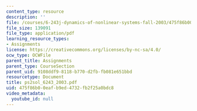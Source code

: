 ```yaml
---
content_type: resource
description: ''
file: /courses/6-243j-dynamics-of-nonlinear-systems-fall-2003/475f86b00eafb9ed4732fb2f25a0bdc8_ps2sol_6243_2003.pdf
file_size: 139091
file_type: application/pdf
learning_resource_types:
- Assignments
license: https://creativecommons.org/licenses/by-nc-sa/4.0/
ocw_type: OCWFile
parent_title: Assignments
parent_type: CourseSection
parent_uid: 9108ddf9-8118-b770-d2fb-fb081e651bbd
resourcetype: Document
title: ps2sol_6243_2003.pdf
uid: 475f86b0-0eaf-b9ed-4732-fb2f25a0bdc8
video_metadata:
  youtube_id: null
---
```

